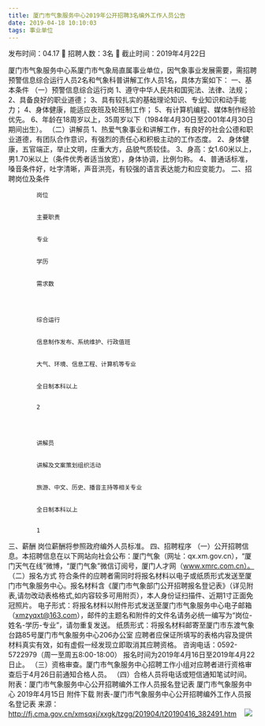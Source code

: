 ```yaml
---
title: 厦门市气象服务中心2019年公开招聘3名编外工作人员公告
date: 2019-04-18 10:10:03
tags: 事业单位
---
```

发布时间：04.17   🌟   招聘人数：3名   🌈   截止时间：2019年4月22日
<!-- more -->
厦门市气象服务中心系厦门市气象局直属事业单位，因气象事业发展需要，需招聘预警信息综合运行人员2名和气象科普讲解工作人员1名，具体方案如下：
一、基本条件
（一）预警信息综合运行岗
1、遵守中华人民共和国宪法、法律、法规；
2、具备良好的职业道德；
3、具有较扎实的基础理论知识、专业知识和动手能力；
4、身体健康，能适应夜班及轮班制工作；
5、有计算机编程、媒体制作经验优先。
6、年龄在18周岁以上，35周岁以下（1984年4月30日至2001年4月30日期间出生）。
（二）讲解员
1、热爱气象事业和讲解工作，有良好的社会公德和职业道德，有团队合作意识，有强烈的责任心和积极主动的工作态度。
2、身体健康，五官端正，举止文明，庄重大方，品貌气质较佳。
3、身高：女1.60米以上，男1.70米以上（条件优秀者适当放宽），身体协调，比例匀称。
4、普通话标准，嗓音条件好，吐字清晰，声音洪亮，有较强的语言表达能力和应变能力。
二、招聘岗位及条件

    
        
            
            岗位
            
            
            主要职责
            
            
            专业
            
            
            学历
            
            
            需求数
            
        
        
            
            综合运行
            
            
            信息制作发布、系统维护、行政值班
            
            
            大气、环境、信息工程、计算机等专业
            
            
            全日制本科以上
            
            
            2
            
        
        
            
            讲解员
            
            
            讲解及文案策划组织活动
            
            
            旅游、中文、历史、播音主持等相关专业
            
            
            全日制本科以上
            
            
            1
            
        
    

三、薪酬
岗位薪酬将参照政府编外人员标准。
四、招聘程序
（一）公开招聘信息。本招聘信息在以下网站向社会公布：厦门气象（网址：qx.xm.gov.cn），“厦门天气在线”微博，“厦门气象”微信订阅号，厦门人才网（www.xmrc.com.cn）。
（二）报名方式
符合条件的应聘者需同时将报名材料以电子或纸质形式发送至厦门市气象服务中心。报名材料含《厦门市气象部门公开招聘报名登记表》（详见附表,请勿改动表格格式,如内容较多可用附页），本人身份证扫描件、近期1寸正面免冠照片。
电子形式：将报名材料以附件形式发送至厦门市气象服务中心电子邮箱（xmzyqxt@163.com），邮件的主题名和附件的文件名请务必统一编写为“岗位-姓名-学历-专业”，请勿重复发送。
纸质形式：将报名材料邮寄至厦门市东渡气象台路85号厦门市气象服务中心206办公室
应聘者应保证所填写的表格内容及提供材料真实有效，如有虚假一经发现立即取消其应聘资格。
咨询电话：0592-5722979（周一至周五8:00-18:00）
报名时间为2019年4月16日至2019年4月22日止。
（三）资格审查。厦门市气象服务中心招聘工作小组对应聘者进行资格审查后于4月26日前通知合格人员。
（四）合格人员将电话或短信通知笔试时间。
附表：厦门市气象服务中心公开招聘编外工作人员报名登记表
厦门市气象服务中心
2019年4月15日
附件下载
附表-厦门市气象服务中心公开招聘编外工作人员报名登记表
来源：
http://fj.cma.gov.cn/xmsqxj/xxgk/tzgg/201904/t20190416_382491.htm
 
 ![](https://cdn.weiweiblog.cn/20181015134814.png)